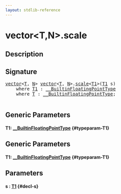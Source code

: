 ```yaml
---
layout: stdlib-reference
---
```


# vector\<T,N\>\.scale

## Description





## Signature 

<pre>
<a href="/stdlib-reference/types/vector/index" class="code_type">vector</a>&lt;<a href="/stdlib-reference/types/vector/index#typeparam-T" class="code_type">T</a>, <a href="/stdlib-reference/types/vector/index#typeparam-N" class="code_var">N</a>&gt; <a href="/stdlib-reference/types/vector/index" class="code_type">vector</a>&lt;<a href="/stdlib-reference/types/vector/index#typeparam-T" class="code_type">T</a>, <a href="/stdlib-reference/types/vector/index#typeparam-N" class="code_var">N</a>&gt;.<a href="/stdlib-reference/types/vector/scale">scale</a>&lt;<a href="/stdlib-reference/types/vector/scale#typeparam-T1" class="code_type">T1</a>&gt;(<a href="/stdlib-reference/types/vector/scale#typeparam-T1" class="code_type">T1</a> <span class='code_param'>s</span>)
    <span class='code_keyword'>where</span> <a href="/stdlib-reference/types/vector/scale#typeparam-T1" class="code_type">T1</a> : <a href="/stdlib-reference/interfaces/BuiltinFloatingPointType/index">__BuiltinFloatingPointType</a>
    <span class='code_keyword'>where</span> <a href="/stdlib-reference/types/vector/index#typeparam-T" class="code_type">T</a> : <a href="/stdlib-reference/interfaces/BuiltinFloatingPointType/index">__BuiltinFloatingPointType</a>;

</pre>

## Generic Parameters

#### T1: [\_\_BuiltinFloatingPointType](/stdlib-reference/interfaces/BuiltinFloatingPointType/index) {#typeparam-T1}

## Generic Parameters

#### T1: [\_\_BuiltinFloatingPointType](/stdlib-reference/interfaces/BuiltinFloatingPointType/index) {#typeparam-T1}

## Parameters

#### s  : [T1](/stdlib-reference/types/vector/scale#typeparam-T1) {#decl-s}

